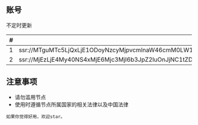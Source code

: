 ## 账号
 不定时更新
 
   *#* | SSR://   
  ------------- | -------------
   1 | ssr://MTguMTc5LjQxLjE1ODoyNzcyMjpvcmlnaW46cmM0LW1kNTpwbGFpbjplbWQ2WjNwbmVtYy8_b2Jmc3BhcmFtPWFYUjFibVZ6TG1Gd2NHeGxMbU52YlEmZ3JvdXA9TVRJemN6RXlNM014TWpOeQ
   2 | ssr://MjEzLjE4My40NS4xMjE6Mjc3MjI6b3JpZ2luOnJjNC1tZDU6cGxhaW46ZW1kNlozcG5lbWMvP29iZnNwYXJhbT1hWFIxYm1WekxtRndjR3hsTG1OdmJRJmdyb3VwPU1USXpjekV5TTNNeE1qTnk


## 注意事项
 * 请勿滥用节点   
 * 使用时遵循节点所属国家的相关法律以及中国法律

`如果你觉得好用，欢迎star。`
